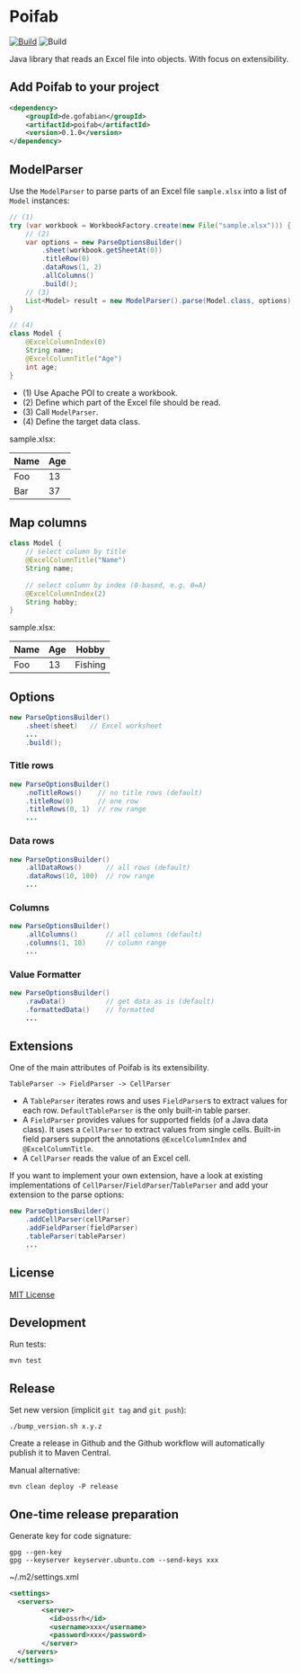 # Poifab

[![Build](https://github.com/gofabian/poifab/actions/workflows/build.yml/badge.svg)](https://github.com/gofabian/poifab/actions/workflows/build.yml)
![Build](https://img.shields.io/badge/Java-17%2B-lightgrey)

Java library that reads an Excel file into objects. With focus on extensibility.

## Add Poifab to your project

```xml
<dependency>
    <groupId>de.gofabian</groupId>
    <artifactId>poifab</artifactId>
    <version>0.1.0</version>
</dependency>
```

## ModelParser

Use the `ModelParser` to parse parts of an Excel file `sample.xlsx` into a list of `Model` instances: 

```java
// (1)
try (var workbook = WorkbookFactory.create(new File("sample.xlsx"))) {
    // (2)
    var options = new ParseOptionsBuilder()
        .sheet(workbook.getSheetAt(0))
        .titleRow(0)
        .dataRows(1, 2)
        .allColumns()
        .build();
    // (3)
    List<Model> result = new ModelParser().parse(Model.class, options);
}

// (4)
class Model {
    @ExcelColumnIndex(0)
    String name;
    @ExcelColumnTitle("Age")
    int age;
}
```

- (1) Use Apache POI to create a workbook.
- (2) Define which part of the Excel file should be read.
- (3) Call `ModelParser`.
- (4) Define the target data class.

sample.xlsx:

| Name | Age |
|------|-----|
| Foo  | 13  |
| Bar  | 37  |

## Map columns

```java
class Model {
    // select column by title
    @ExcelColumnTitle("Name")
    String name;
    
    // select column by index (0-based, e.g. 0=A)
    @ExcelColumnIndex(2)
    String hobby;
}
```

sample.xlsx:

| Name | Age | Hobby   |
|------|-----|---------|
| Foo  | 13  | Fishing |

## Options

```java
new ParseOptionsBuilder()
    .sheet(sheet)   // Excel worksheet
    ...
    .build();
```

### Title rows

```java
new ParseOptionsBuilder()
    .noTitleRows()    // no title rows (default)
    .titleRow(0)      // one row
    .titleRows(0, 1)  // row range
    ...
```

### Data rows

```java
new ParseOptionsBuilder()
    .allDataRows()      // all rows (default)
    .dataRows(10, 100)  // row range
    ...
```

### Columns

```java
new ParseOptionsBuilder()
    .allColumns()       // all columns (default)
    .columns(1, 10)     // column range
    ...
```

### Value Formatter

```java
new ParseOptionsBuilder()
    .rawData()          // get data as is (default)
    .formattedData()    // formatted
    ...
```

## Extensions

One of the main attributes of Poifab is its extensibility.

    TableParser -> FieldParser -> CellParser

- A `TableParser` iterates rows and uses `FieldParser`s to extract values for each row.
`DefaultTableParser` is the only built-in table parser.
- A `FieldParser` provides values for supported fields (of a Java data class).
It uses a `CellParser` to extract values from single cells.
Built-in field parsers support the annotations `@ExcelColumnIndex` and `@ExcelColumnTitle`.
- A `CellParser` reads the value of an Excel cell.

If you want to implement your own extension, have a look at existing implementations of 
`CellParser`/`FieldParser`/`TableParser` and add your extension to the parse options:

```java
new ParseOptionsBuilder()
    .addCellParser(cellParser)
    .addFieldParser(fieldParser)
    .tableParser(tableParser)
    ...
```

## License

[MIT License](LICENSE.txt)

## Development

Run tests:

    mvn test

## Release

Set new version (implicit `git tag` and `git push`):

    ./bump_version.sh x.y.z

Create a release in Github and the Github workflow will automatically publish it to Maven Central.

Manual alternative:

    mvn clean deploy -P release

## One-time release preparation

Generate key for code signature:

    gpg --gen-key
    gpg --keyserver keyserver.ubuntu.com --send-keys xxx

~/.m2/settings.xml

```xml
<settings>
  <servers>
        <server>
          <id>ossrh</id>
          <username>xxx</username>
          <password>xxx</password>
        </server>
  </servers>
</settings>
```

